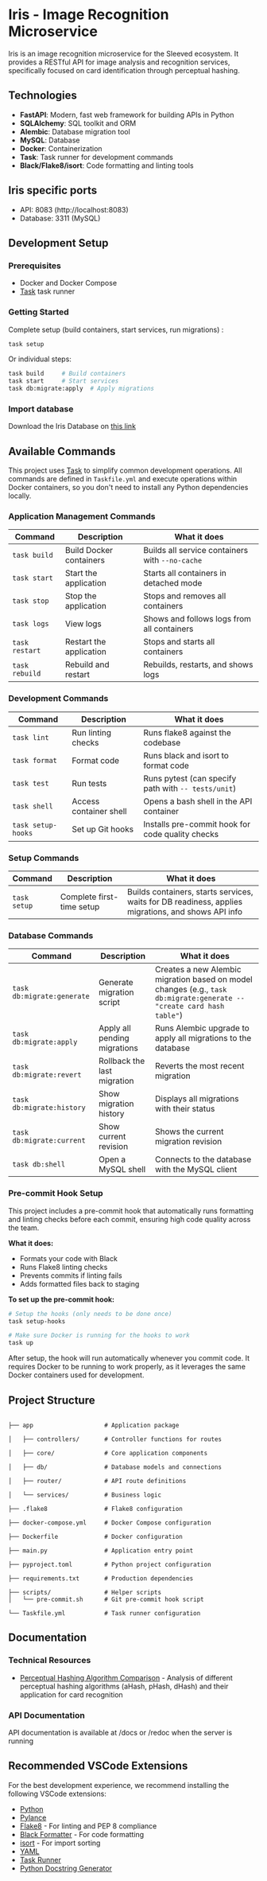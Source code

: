 # Iris - Image Recognition Microservice

Iris is an image recognition microservice for the Sleeved ecosystem. It provides a RESTful API for image analysis and recognition services, specifically focused on card identification through perceptual hashing.

## Technologies

- **FastAPI**: Modern, fast web framework for building APIs in Python
- **SQLAlchemy**: SQL toolkit and ORM
- **Alembic**: Database migration tool
- **MySQL**: Database
- **Docker**: Containerization
- **Task**: Task runner for development commands
- **Black/Flake8/isort**: Code formatting and linting tools

## Iris specific ports

- API: 8083 (http://localhost:8083)
- Database: 3311 (MySQL)

## Development Setup

### Prerequisites

- Docker and Docker Compose
- [Task](https://taskfile.dev/) task runner

### Getting Started

Complete setup (build containers, start services, run migrations) :

```bash
task setup
```

Or individual steps:

```bash
task build     # Build containers
task start     # Start services
task db:migrate:apply  # Apply migrations
```

### Import database

Download the Iris Database on [this link](https://sleeved.atlassian.net/wiki/spaces/SleevedConception/pages/26902536/Base+de+donn+es+Iris)

## Available Commands

This project uses [Task](https://taskfile.dev/) to simplify common development operations. All commands are defined in `Taskfile.yml` and execute operations within Docker containers, so you don't need to install any Python dependencies locally.

### Application Management Commands

| Command        | Description             | What it does                                    |
| -------------- | ----------------------- | ----------------------------------------------- |
| `task build`   | Build Docker containers | Builds all service containers with `--no-cache` |
| `task start`   | Start the application   | Starts all containers in detached mode          |
| `task stop`    | Stop the application    | Stops and removes all containers                |
| `task logs`    | View logs               | Shows and follows logs from all containers      |
| `task restart` | Restart the application | Stops and starts all containers                 |
| `task rebuild` | Rebuild and restart     | Rebuilds, restarts, and shows logs              |

### Development Commands

| Command            | Description            | What it does                                        |
| ------------------ | ---------------------- | --------------------------------------------------- |
| `task lint`        | Run linting checks     | Runs flake8 against the codebase                    |
| `task format`      | Format code            | Runs black and isort to format code                 |
| `task test`        | Run tests              | Runs pytest (can specify path with `-- tests/unit`) |
| `task shell`       | Access container shell | Opens a bash shell in the API container             |
| `task setup-hooks` | Set up Git hooks       | Installs pre-commit hook for code quality checks    |

### Setup Commands

| Command      | Description               | What it does                                                                                       |
| ------------ | ------------------------- | -------------------------------------------------------------------------------------------------- |
| `task setup` | Complete first-time setup | Builds containers, starts services, waits for DB readiness, applies migrations, and shows API info |

### Database Commands

| Command                    | Description                  | What it does                                                                                                          |
| -------------------------- | ---------------------------- | --------------------------------------------------------------------------------------------------------------------- |
| `task db:migrate:generate` | Generate migration script    | Creates a new Alembic migration based on model changes (e.g., `task db:migrate:generate -- "create card hash table"`) |
| `task db:migrate:apply`    | Apply all pending migrations | Runs Alembic upgrade to apply all migrations to the database                                                          |
| `task db:migrate:revert`   | Rollback the last migration  | Reverts the most recent migration                                                                                     |
| `task db:migrate:history`  | Show migration history       | Displays all migrations with their status                                                                             |
| `task db:migrate:current`  | Show current revision        | Shows the current migration revision                                                                                  |
| `task db:shell`            | Open a MySQL shell           | Connects to the database with the MySQL client                                                                        |

### Pre-commit Hook Setup

This project includes a pre-commit hook that automatically runs formatting and linting checks before each commit, ensuring high code quality across the team.

**What it does:**

- Formats your code with Black
- Runs Flake8 linting checks
- Prevents commits if linting fails
- Adds formatted files back to staging

**To set up the pre-commit hook:**

```bash
# Setup the hooks (only needs to be done once)
task setup-hooks

# Make sure Docker is running for the hooks to work
task up
```

After setup, the hook will run automatically whenever you commit code. It requires Docker to be running to work properly, as it leverages the same Docker containers used for development.

## Project Structure

```

├── app                    # Application package

│   ├── controllers/       # Controller functions for routes

│   ├── core/              # Core application components

│   ├── db/                # Database models and connections

│   ├── router/            # API route definitions

│   └── services/          # Business logic

├── .flake8                # Flake8 configuration

├── docker-compose.yml     # Docker Compose configuration

├── Dockerfile             # Docker configuration

├── main.py                # Application entry point

├── pyproject.toml         # Python project configuration

├── requirements.txt       # Production dependencies

├── scripts/               # Helper scripts
│   └── pre-commit.sh      # Git pre-commit hook script

└── Taskfile.yml           # Task runner configuration

```

## Documentation

### Technical Resources

- [Perceptual Hashing Algorithm Comparison](https://sleeved.atlassian.net/wiki/x/AgAgAQ) - Analysis of different perceptual hashing algorithms (aHash, pHash, dHash) and their application for card recognition

### API Documentation

API documentation is available at /docs or /redoc when the server is running

## Recommended VSCode Extensions

For the best development experience, we recommend installing the following VSCode extensions:

- [Python](https://marketplace.visualstudio.com/items?itemName=ms-python.python)
- [Pylance](https://marketplace.visualstudio.com/items?itemName=ms-python.vscode-pylance)
- [Flake8](https://marketplace.visualstudio.com/items?itemName=ms-python.flake8) - For linting and PEP 8 compliance
- [Black Formatter](https://marketplace.visualstudio.com/items?itemName=ms-python.black-formatter) - For code formatting
- [isort](https://marketplace.visualstudio.com/items?itemName=ms-python.isort) - For import sorting
- [YAML](https://marketplace.visualstudio.com/items?itemName=redhat.vscode-yaml)
- [Task Runner](https://marketplace.visualstudio.com/items?itemName=spmeesseman.vscode-taskexplorer)
- [Python Docstring Generator](https://marketplace.visualstudio.com/items?itemName=njpwerner.autodocstring)
